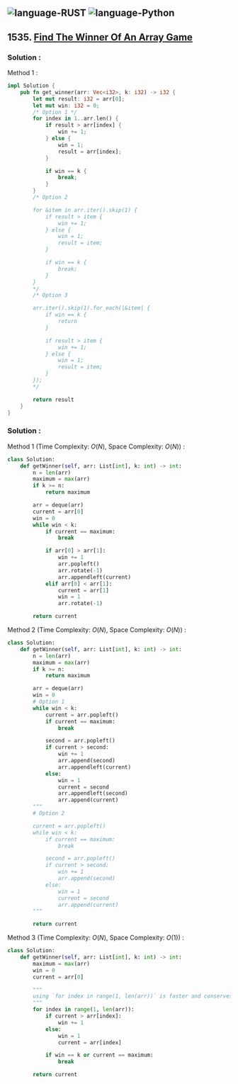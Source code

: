 ![language-RUST](https://img.shields.io/badge/RUST-8d4004?style=for-the-badge&logo=RUST)
![language-Python](https://img.shields.io/badge/Python-ffd43b?style=for-the-badge&logo=PYTHON)
---

## 1535. [Find The Winner Of An Array Game](https://leetcode.com/problems/find-the-winner-of-an-array-game)

### Solution :

Method 1 :
```rust
impl Solution {
    pub fn get_winner(arr: Vec<i32>, k: i32) -> i32 {
        let mut result: i32 = arr[0];
        let mut win: i32 = 0;
        /* Option 1 */
        for index in 1..arr.len() {
            if result > arr[index] {
                win += 1;
            } else {
                win = 1;
                result = arr[index];
            }

            if win == k {
                break;
            }
        }
        /* Option 2

        for &item in arr.iter().skip(1) {
            if result > item {
                win += 1;
            } else {
                win = 1;
                result = item;
            }

            if win == k {
                break;
            }
        }
        */
        /* Option 3

        arr.iter().skip(1).for_each(|&item| {
            if win == k {
                return
            }

            if result > item {
                win += 1;
            } else {
                win = 1;
                result = item;
            }
        });
        */

        return result
    }
}
```

### Solution :

Method 1 (Time Complexity: $O(N)$, Space Complexity: $O(N)$) :
```python
class Solution:
    def getWinner(self, arr: List[int], k: int) -> int:
        n = len(arr)
        maximum = max(arr)
        if k >= n:
            return maximum

        arr = deque(arr)
        current = arr[0]
        win = 0
        while win < k:
            if current == maximum:
                break

            if arr[0] > arr[1]:
                win += 1
                arr.popleft()
                arr.rotate(-1)
                arr.appendleft(current)
            elif arr[0] < arr[1]:
                current = arr[1]
                win = 1
                arr.rotate(-1)

        return current
```

Method 2 (Time Complexity: $O(N)$, Space Complexity: $O(N)$) :
```python
class Solution:
    def getWinner(self, arr: List[int], k: int) -> int:
        n = len(arr)
        maximum = max(arr)
        if k >= n:
            return maximum

        arr = deque(arr)
        win = 0
        # Option 1
        while win < k:
            current = arr.popleft()
            if current == maximum:
                break

            second = arr.popleft()
            if current > second:
                win += 1
                arr.append(second)
                arr.appendleft(current)
            else:
                win = 1
                current = second
                arr.appendleft(second)
                arr.append(current)
        """
        # Option 2

        current = arr.popleft()
        while win < k:
            if current == maximum:
                break

            second = arr.popleft()
            if current > second:
                win += 1
                arr.append(second)
            else:
                win = 1
                current = second
                arr.append(current)
        """

        return current
```

Method 3 (Time Complexity: $O(N)$, Space Complexity: $O(1)$) :
```python
class Solution:
    def getWinner(self, arr: List[int], k: int) -> int:
        maximum = max(arr)
        win = 0
        current = arr[0]

        """
        using `for index in range(1, len(arr))` is faster and conserves more memory than using `for item in arr[1:]:`
        """
        for index in range(1, len(arr)):
            if current > arr[index]:
                win += 1
            else:
                win = 1
                current = arr[index]

            if win == k or current == maximum:
                break

        return current
```
